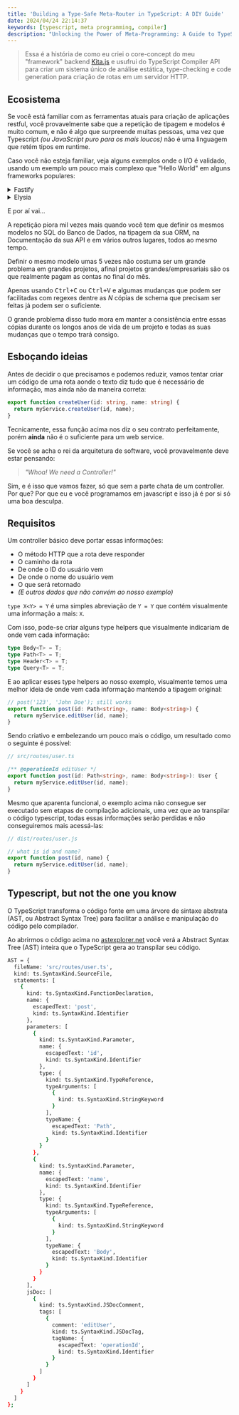 ```yaml
---
title: 'Building a Type-Safe Meta-Router in TypeScript: A DIY Guide'
date: 2024/04/24 22:14:37
keywords: [typescript, meta programming, compiler]
description: "Unlocking the Power of Meta-Programming: A Guide to TypeScript's Compiler API"
---
```


> Essa é a história de como eu criei o core-concept do meu "framework" backend [Kita.js](https://kitajs.org) e usufrui do TypeScript Compiler API para criar um sistema único de análise estática, type-checking e code generation para criação de rotas em um servidor HTTP.

## Ecosistema

Se você está familiar com as ferramentas atuais para criação de aplicações restful, você provavelmente sabe que a repetição de tipagem e modelos é muito comum, e não é algo que surpreende muitas pessoas, uma vez que Typescript _(ou JavaScript puro para os mais loucos)_ não é uma linguagem que retém tipos em runtime.

Caso você não esteja familiar, veja alguns exemplos onde o I/O é validado, usando um exemplo um pouco mais complexo que "Hello World" em alguns frameworks populares:

<details>
  <summary>Fastify</summary>

```ts
// You can also use github.com/fastify/fastify-type-provider-typebox but
// that's not out of the box
app.post(
  '/user/:id',
  {
    schema: {
      params: {
        type: 'object',
        properties: {
          id: { type: 'string' }
        }
      },
      body: {
        type: 'object',
        properties: {
          name: { type: 'string' }
        }
      },
      response: {
        200: {
          type: 'object',
          properties: {
            id: { type: 'string' },
            name: { type: 'string' }
          }
        }
      }
    }
  },
  async (req, res) => {
    return myService.editUser(req.params.id, req.body);
  }
);
```

</details>

<details>
  <summary>Elysia</summary>

```ts
elysia.get(
  '/user/:id',
  async () => {
    return myService.editUser(req.params.id, req.body);
  },
  {
    params: t.Object({
      id: t.Numeric()
    }),
    body: t.Object({
      name: t.String()
    }),
    response: t.Object({
      id: t.String(),
      name: t.String()
    })
  }
);
```

</details>

E por aí vai...

A repetição piora mil vezes mais quando você tem que definir os mesmos modelos no SQL do Banco de Dados, na tipagem da sua ORM, na Documentação da sua API e em vários outros lugares, todos ao mesmo tempo.

Definir o mesmo modelo umas 5 vezes não costuma ser um grande problema em grandes projetos, afinal projetos grandes/empresariais são os que realmente pagam as contas no final do mês.

Apenas usando <kbd>Ctrl+C</kbd> ou <kbd>Ctrl+V</kbd> e algumas mudanças que podem ser facilitadas com regexes dentre as _N_ cópias de schema que precisam ser feitas já podem ser o suficiente.

O grande problema disso tudo mora em manter a consistência entre essas cópias durante os longos anos de vida de um projeto e todas as suas mudanças que o tempo trará consigo.

## Esboçando ideias

Antes de decidir o que precisamos e podemos reduzir, vamos tentar criar um código de uma rota aonde o texto diz tudo que é necessário de informação, mas ainda não da maneira correta:

```ts
export function createUser(id: string, name: string) {
  return myService.createUser(id, name);
}
```

Tecnicamente, essa função acima nos diz o seu contrato perfeitamente, porém **ainda** não é o suficiente para um web service.

Se você se acha o rei da arquitetura de software, você provavelmente deve estar pensando:

> _"Whoa! We need a Controller!"_

Sim, e é isso que vamos fazer, só que sem a parte chata de um controller. Por que? Por que eu e você programamos em javascript e isso já é por si só uma boa desculpa.

## Requisitos

Um controller básico deve portar essas informações:

- O método HTTP que a rota deve responder
- O caminho da rota
- De onde o ID do usuário vem
- De onde o nome do usuário vem
- O que será retornado
- _(E outros dados que não convém ao nosso exemplo)_

`type X<Y> = Y` é uma simples abreviação de `Y = Y` que contém visualmente uma informação a mais: `X`.

Com isso, pode-se criar alguns type helpers que visualmente indicariam de onde vem cada informação:

```ts
type Body<T> = T;
type Path<T> = T;
type Header<T> = T;
type Query<T> = T;
```

E ao aplicar esses type helpers ao nosso exemplo, visualmente temos uma melhor ideia de onde vem cada informação mantendo a tipagem original:

```ts
// post('123', 'John Doe'); still works
export function post(id: Path<string>, name: Body<string>) {
  return myService.editUser(id, name);
}
```

Sendo criativo e embelezando um pouco mais o código, um resultado como o seguinte é possível:

```ts
// src/routes/user.ts

/** @operationId editUser */
export function post(id: Path<string>, name: Body<string>): User {
  return myService.editUser(id, name);
}
```

Mesmo que aparenta funcional, o exemplo acima não consegue ser executado sem etapas de compilação adicionais, uma vez que ao transpilar o código typescript, todas essas informações serão perdidas e não conseguiremos mais acessá-las:

```js
// dist/routes/user.js

// what is id and name?
export function post(id, name) {
  return myService.editUser(id, name);
}
```

## Typescript, but not the one you know

O TypeScript transforma o código fonte em uma árvore de sintaxe abstrata (AST, ou Abstract Syntax Tree) para facilitar a análise e manipulação do código pelo compilador.

Ao abrirmos o código acima no [astexplorer.net](https://astexplorer.net/#/gist/9136944ed4a8b216b458f61f741ce24a/ce324a7e4e90a81212c74f76f1f5dc36060f0f7e) você verá a Abstract Syntax Tree (AST) inteira que o TypeScript gera ao transpilar seu código.

```sh
AST = {
  fileName: 'src/routes/user.ts',
  kind: ts.SyntaxKind.SourceFile,
  statements: [
    {
      kind: ts.SyntaxKind.FunctionDeclaration,
      name: {
        escapedText: 'post',
        kind: ts.SyntaxKind.Identifier
      },
      parameters: [
        {
          kind: ts.SyntaxKind.Parameter,
          name: {
            escapedText: 'id',
            kind: ts.SyntaxKind.Identifier
          },
          type: {
            kind: ts.SyntaxKind.TypeReference,
            typeArguments: [
              {
                kind: ts.SyntaxKind.StringKeyword
              }
            ],
            typeName: {
              escapedText: 'Path',
              kind: ts.SyntaxKind.Identifier
            }
          }
        },
        {
          kind: ts.SyntaxKind.Parameter,
          name: {
            escapedText: 'name',
            kind: ts.SyntaxKind.Identifier
          },
          type: {
            kind: ts.SyntaxKind.TypeReference,
            typeArguments: [
              {
                kind: ts.SyntaxKind.StringKeyword
              }
            ],
            typeName: {
              escapedText: 'Body',
              kind: ts.SyntaxKind.Identifier
            }
          }
        }
      ],
      jsDoc: [
        {
          kind: ts.SyntaxKind.JSDocComment,
          tags: [
            {
              comment: 'editUser',
              kind: ts.SyntaxKind.JSDocTag,
              tagName: {
                escapedText: 'operationId',
                kind: ts.SyntaxKind.Identifier
              }
            }
          ]
        }
      ]
    }
  ]
};
```
